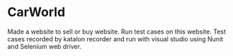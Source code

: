 # CarWorld
Made a website to sell or buy website.
Run test cases on this website.
Test cases recorded by katalon recorder and run with visual studio using Nunit and Selenium web driver.
